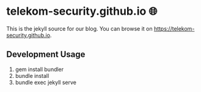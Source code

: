 # telekom-security.github.io :globe_with_meridians:

This is the jekyll source for our blog. You can browse it on https://telekom-security.github.io.


## Development Usage
1. gem install bundler
2. bundle install
3. bundle exec jekyll serve
